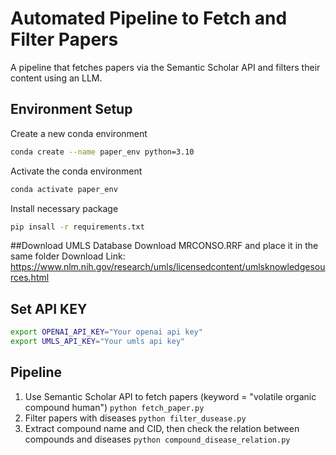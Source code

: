 # Automated Pipeline to Fetch and Filter Papers
A pipeline that fetches papers via the Semantic Scholar API and filters their content using an LLM.

## Environment Setup
Create a new conda environment
```bash
conda create --name paper_env python=3.10
```
Activate the conda environment
```bash
conda activate paper_env
```
Install necessary package
```bash
pip insall -r requirements.txt
```
##Download UMLS Database
Download MRCONSO.RRF and place it in the same folder
Download Link:
https://www.nlm.nih.gov/research/umls/licensedcontent/umlsknowledgesources.html

## Set API KEY
```bash
export OPENAI_API_KEY="Your openai api key"
export UMLS_API_KEY="Your umls api key"
```

## Pipeline
1. Use Semantic Scholar API to fetch papers (keyword = "volatile organic compound human")
```python fetch_paper.py```
2. Filter papers with diseases
```python filter_dusease.py```
3. Extract compound name and CID, then check the relation between compounds and diseases
```python compound_disease_relation.py```
